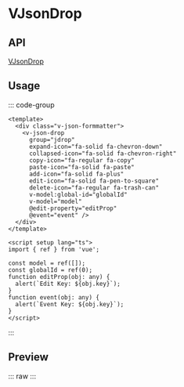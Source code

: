 <script setup>
  import VJsonDrop from '../components/VJsonDrop.vue';
</script>
# VJsonDrop

## API
[VJsonDrop](/api/vjsondrop)

## Usage
::: code-group
```vue
<template>
  <div class="v-json-formmatter">
    <v-json-drop
      group="jdrop"
      expand-icon="fa-solid fa-chevron-down"
      collapsed-icon="fa-solid fa-chevron-right"
      copy-icon="fa-regular fa-copy"
      paste-icon="fa-solid fa-paste"
      add-icon="fa-solid fa-plus"
      edit-icon="fa-solid fa-pen-to-square"
      delete-icon="fa-regular fa-trash-can"
      v-model:global-id="globalId"
      v-model="model"
      @edit-property="editProp"
      @event="event" />
  </div>
</template>
```
```JS
<script setup lang="ts">
import { ref } from 'vue';

const model = ref([]);
const globalId = ref(0);
function editProp(obj: any) {
  alert(`Edit Key: ${obj.key}`);
}
function event(obj: any) {
  alert(`Event Key: ${obj.key}`);
}
</script>
```
:::

## Preview

::: raw
<client-only>
  <v-json-drop/>
</client-only>
:::